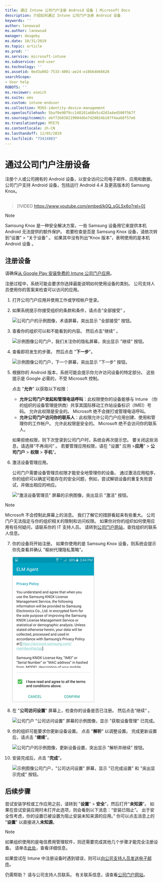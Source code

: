 ```yaml
---
title: 通过 Intune 公司门户注册 Android 设备 | Microsoft Docs
description: 介绍如何通过 Intune 公司门户注册 Android 设备
keywords: ''
author: lenewsad
ms.author: lanewsad
manager: dougeby
ms.date: 10/31/2019
ms.topic: article
ms.prod: ''
ms.service: microsoft-intune
ms.subservice: end-user
ms.technology: ''
ms.assetid: 0ed3a002-7533-4001-ae24-e10b64b66620
searchScope:
- User help
ROBOTS: ''
ms.reviewer: esmich
ms.suite: ems
ms.custom: intune-enduser
ms.collection: M365-identity-device-management
ms.openlocfilehash: 5baf0e9079cc148101a68e5cd2d3a4ed500f567f
ms.sourcegitcommit: ebf72b038219904d6e7d20024b107f4aa68f57e6
ms.translationtype: MTE75
ms.contentlocale: zh-CN
ms.lasthandoff: 12/05/2019
ms.locfileid: "73414883"
---
```

# <a name="enroll-your-device-with-company-portal"></a>通过公司门户注册设备  
注册个人或公司拥有的 Android 设备，以安全访问公司电子邮件、应用和数据。 公司门户支持 Android 设备，包括运行 Android 4.4 及更高版本的 Samsung Knox。  
</br>
> [!VIDEO https://www.youtube.com/embed/k0Q_sGLSx6o?rel=0]

> [!NOTE]
> Samsung Knox 是一种安全解决方案，一些 Samsung 设备用它来提供本机 Android 无法提供的额外保护。 若要检查是否是 Samsung Knox 设备，请依次转到“设置” > “关于设备”   。 如果其中没有列出“Knox 版本”，表明使用的是本机 Android 设备  。

## <a name="enroll-device"></a>注册设备  
请确保[从 Google Play 安装免费的 Intune 公司门户应用](https://play.google.com/store/apps/details?id=com.microsoft.windowsintune.companyportal)。 

注册过程中，系统可能会要求你选择最能说明如何使用设备的类别。 公司支持人员使用你的答案来检查可以访问的应用。  

1. 打开公司门户应用并使用工作或学校帐户登录。  

2. 如果系统提示你接受组织的条款和条件，请点击“全部接受”  。  

   ![公司门户的示例图像，术语屏幕，突出显示 "全部接受" 按钮。](./media/accept-terms-1911.png)  


3. 查看你的组织可以和不能看到的内容。 然后点击“继续”  。


    ![示例图像公司门户，我们关注你的隐私屏幕，突出显示 "继续" 按钮。](./media/android-privacy-screen-1911.png)  
4. 查看即将发生的步骤。 然后点击 "**下一步**"。  

    ![示例图像公司门户，下一个屏幕，突出显示 "下一步" 按钮。](./media/android-whats-next-1911.png)  


5. 根据你的 Android 版本，系统可能会提示你允许访问设备的特定部分。 这些提示是 Google 必需的，不受 Microsoft 控制。  

    点击 "**允许**" 以获取以下权限：  
    * **允许公司门户发起和管理电话呼叫**：此权限使你的设备能够与 Intune （你的组织的设备管理提供商）共享其国际移动工作站设备标识（IMEI）号码。 允许此权限是安全的。 Microsoft 绝不会拨打或管理电话呼叫。  
    * **允许公司门户访问你的联系人**：此权限允许公司门户应用创建、使用和管理你的工作帐户。  允许此权限是安全的。 Microsoft 绝不会访问你的联系人。 

    如果拒绝权限，则下次登录到公司门户时，系统会再次提示您。 要关闭这些消息，请选择“不再询问”  。 若要管理应用权限，请在 "设置" 应用 >**应用**" > **公司门户** > **权限** > **手机**"。  

6. 激活设备管理应用。 

    公司门户需要设备管理员权限才能安全地管理你的设备。 通过激活应用程序，你的组织可以确定可能存在的安全问题，例如，尝试解锁设备的重复失败尝试，并做出相应的响应。  

    !["激活设备管理员" 屏幕的示例图像，突出显示 "激活" 按钮。](./media/activate-device-administrator-1911.png)  

> [!NOTE]
> Microsoft 不会控制此屏幕上的消息。 我们了解它的措辞看起来有些重大。 公司门户无法指定与你的组织相关的限制和访问权限。 如果你对你的组织如何使用应用有任何疑问，请联系你的 IT 支持人员。 请转到[公司门户网站](https://go.microsoft.com/fwlink/?linkid=2010980)，查找组织的联系人信息。  


7. 你的设备将开始注册。 如果你使用的是 Samsung Knox 设备，则系统会提示你先查看并确认 "榆树代理隐私策略"。   

    ![注册过程中出现的 Samsung Knox 隐私策略屏幕的示例图像。](./media/and-enroll-7-knox-privacy-policy.png)  

8. 在 "**公司访问设置**" 屏幕上，检查你的设备是否已注册。 然后点击“继续”  。  

    ![公司门户 "公司访问设置" 屏幕的示例图像，显示 "获取设备管理" 已完成。](./media/update-settings-1911.png)  

9. 你的组织可能要求你更新设备设置。 点击 "**解析**" 以调整设置。 完成更新设置后，请点击 "**继续**"。  

   ![公司门户的示例图像，更新设备设置，突出显示 "解析并继续" 按钮。](./media/resolve-settings-1911.png)  

10. 安装完成后，点击 "**完成**"。    

    ![示例图像公司门户，"公司访问设置" 屏幕，显示 "已完成设置" 和 "突出显示完成" 按钮。](./media/android-enrollment-done-1911.png) 

## <a name="next-steps"></a>后续步骤  

尝试安装学校或工作应用之前，请转到 "**设置**" > **安全**"，然后打开"**未知源**"。 如果在尝试安装应用时未打开此选项，则会看到以下消息：“安装已阻止”。 出于安全性考虑，你的设置已被设置为阻止安装未知来源的应用。” 你可以点击消息上的 "**设置**" 以直接进入**未知源**。  

> [!Note]
> 如果组织使用的是电信费用管理软件，则还需要完成其他几个步骤才能完全注册设备。 请单击[此处](enroll-your-device-with-telecom-expense-management-android.md)，查看详细信息。

如果尝试在 Intune 中注册设备时遇到错误，则可以[向公司支持人员发送电子邮件](send-logs-to-your-it-admin-by-email-android.md)。  

仍需帮助？ 请与公司支持人员联系。 有关联系信息，请查看[公司门户网站](https://go.microsoft.com/fwlink/?linkid=2010980)。  
